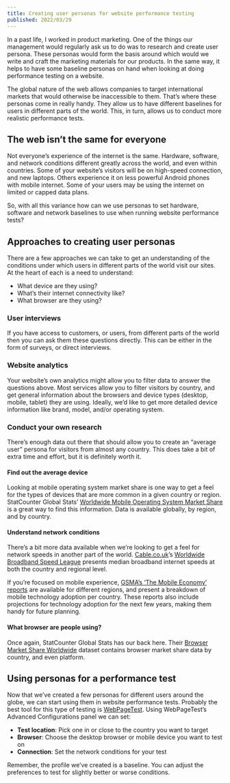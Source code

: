 ```yaml
---
title: Creating user personas for website performance testing
published: 2022/03/29
---
```


In a past life, I worked in product marketing. One of the things our management would regularly ask us to do was to research and create user persona. These personas would form the basis around which would we write and craft the marketing materials for our products. In the same way, it helps to have some baseline personas on hand when looking at doing performance testing on a website.

The global nature of the web allows companies to target international markets that would otherwise be inaccessible to them. That’s where these personas come in really handy. They allow us to have different baselines for users in different parts of the world. This, in turn, allows us to conduct more realistic performance tests.

## The web isn’t the same for everyone

Not everyone’s experience of the internet is the same. Hardware, software, and network conditions different greatly across the world, and even within countries. Some of your website’s visitors will be on high-speed connection, and new laptops. Others experience it on less powerful Android phones with mobile internet. Some of your users may be using the internet on limited or capped data plans.

So, with all this variance how can we use personas to set hardware, software and network baselines to use when running website performance tests?

## Approaches to creating user personas

There are a few approaches we can take to get an understanding of the conditions under which users in different parts of the world visit our sites. At the heart of each is a need to understand:

- What device are they using?
- What’s their internet connectivity like?
- What browser are they using?

### User interviews

If you have access to customers, or users, from different parts of the world then you can ask them these questions directly. This can be either in the form of surveys, or direct interviews.

### Website analytics

Your website’s own analytics might allow you to filter data to answer the questions above. Most services allow you to filter visitors by country, and get general information about the browsers and device types (desktop, mobile, tablet) they are using. Ideally, we’d like to get more detailed device information like brand, model, and/or operating system.

### Conduct your own research

There’s enough data out there that should allow you to create an “average user” persona for visitors from almost any country. This does take a bit of extra time and effort, but it is definitely worth it.

#### Find out the average device

Looking at mobile operating system market share is one way to get a feel for the types of devices that are more common in a given country or region. StatCounter Global Stats’ [Worldwide Mobile Operating System Market Share](https://gs.statcounter.com/os-market-share/mobile/worldwide) is a great way to find this information. Data is available globally, by region, and by country.

#### Understand network conditions

There’s a bit more data available when we’re looking to get a feel for network speeds in another part of the world. [Cable.co.uk](http://Cable.co.uk)’s [Worldwide Broadband Speed League](https://www.cable.co.uk/broadband/speed/worldwide-speed-league) presents median broadband internet speeds at both the country and regional level.

If you’re focused on mobile experience, [GSMA’s ‘The Mobile Economy’ reports](https://www.gsma.com/mobileeconomy/#trends) are available for different regions, and present a breakdown of mobile technology adoption per country. These reports also include projections for technology adoption for the next few years, making them handy for future planning.

#### What browser are people using?

Once again, StatCounter Global Stats has our back here. Their [Browser Market Share Worldwide](https://gs.statcounter.com/browser-market-share) dataset contains browser market share data by country, and even platform.

## Using personas for a performance test

Now that we’ve created a few personas for different users around the globe, we can start using them in website performance tests. Probably the best tool for this type of testing is [WebPageTest](http://webpagetest.org/). Using WebPageTest’s Advanced Configurations panel we can set:

- **Test location**: Pick one in or close to the country you want to target
- **Browser**: Choose the desktop browser or mobile device you want to test on
- **Connection**: Set the network conditions for your test

Remember, the profile we’ve created is a baseline. You can adjust the preferences to test for slightly better or worse conditions.
